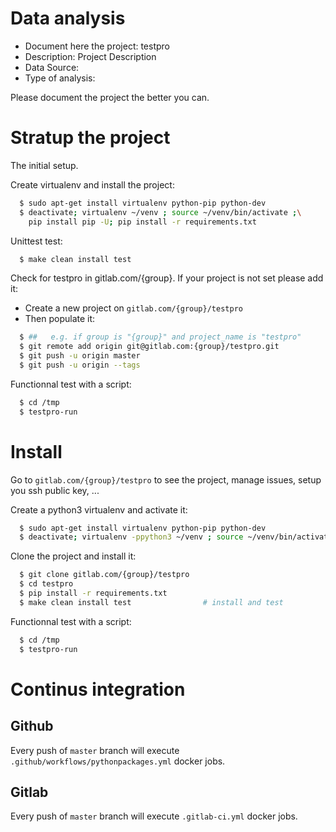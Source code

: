 # Data analysis
- Document here the project: testpro
- Description: Project Description
- Data Source:
- Type of analysis:

Please document the project the better you can.

# Stratup the project

The initial setup.

Create virtualenv and install the project:
```bash
  $ sudo apt-get install virtualenv python-pip python-dev
  $ deactivate; virtualenv ~/venv ; source ~/venv/bin/activate ;\
    pip install pip -U; pip install -r requirements.txt
```

Unittest test:
```bash
  $ make clean install test
```

Check for testpro in gitlab.com/{group}.
If your project is not set please add it:

- Create a new project on `gitlab.com/{group}/testpro`
- Then populate it:

```bash
  $ ##   e.g. if group is "{group}" and project_name is "testpro"
  $ git remote add origin git@gitlab.com:{group}/testpro.git
  $ git push -u origin master
  $ git push -u origin --tags
```

Functionnal test with a script:
```bash
  $ cd /tmp
  $ testpro-run
```
# Install
Go to `gitlab.com/{group}/testpro` to see the project, manage issues,
setup you ssh public key, ...

Create a python3 virtualenv and activate it:
```bash
  $ sudo apt-get install virtualenv python-pip python-dev
  $ deactivate; virtualenv -ppython3 ~/venv ; source ~/venv/bin/activate
```

Clone the project and install it:
```bash
  $ git clone gitlab.com/{group}/testpro
  $ cd testpro
  $ pip install -r requirements.txt
  $ make clean install test                # install and test
```
Functionnal test with a script:
```bash
  $ cd /tmp
  $ testpro-run
``` 

# Continus integration
## Github 
Every push of `master` branch will execute `.github/workflows/pythonpackages.yml` docker jobs.
## Gitlab
Every push of `master` branch will execute `.gitlab-ci.yml` docker jobs.
